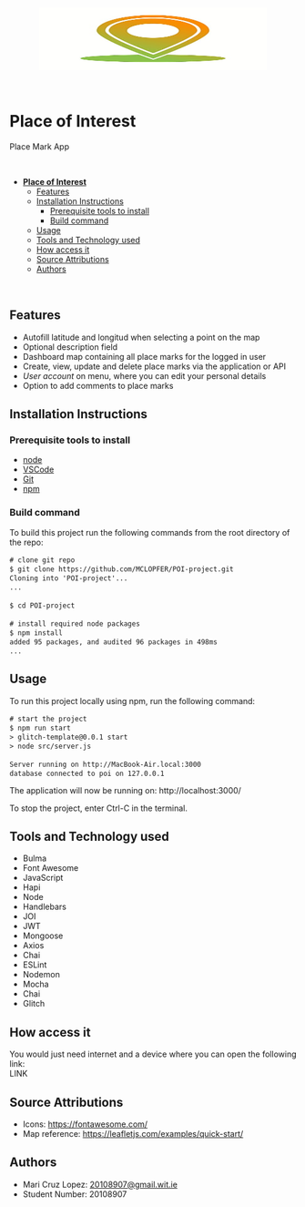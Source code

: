 
<p align="center">
  <img src="public/images/placeMark-img.jpg" width="400" height="110"/>
</p>
<br/>

# **Place of Interest** 

Place Mark App

<br/>

- [**Place of Interest**](#place-of-interest)
  - [Features](#features)
  - [Installation Instructions](#installation-instructions)
    - [Prerequisite tools to install](#prerequisite-tools-to-install)
    - [Build command](#build-command)
  - [Usage](#usage)
  - [Tools and Technology used](#tools-and-technology-used)
  - [How access it](#how-access-it)
  - [Source Attributions](#source-attributions)
  - [Authors](#authors)

<br/>

## Features

- Autofill latitude and longitud when selecting a point on the map
- Optional description field
- Dashboard map containing all place marks for the logged in user
- Create, view, update and delete place marks via the application or API
- *User account* on menu, where you can edit your personal details
- Option to add comments to place marks

## Installation Instructions

### Prerequisite tools to install
- [node](https://nodejs.org)
- [VSCode](https://code.visualstudio.com/)
- [Git](https://git-scm.com/book/en/v2/Getting-Started-Installing-Git)
- [npm](https://docs.npmjs.com/cli/v10/commands/npm-install)

### Build command
To build this project run the following commands from the root directory of the repo:
``` console
# clone git repo
$ git clone https://github.com/MCLOPFER/POI-project.git
Cloning into 'POI-project'...
...

$ cd POI-project

# install required node packages
$ npm install
added 95 packages, and audited 96 packages in 498ms
...
```

## Usage
To run this project locally using npm, run the following command:
``` console
# start the project
$ npm run start
> glitch-template@0.0.1 start
> node src/server.js

Server running on http://MacBook-Air.local:3000
database connected to poi on 127.0.0.1
```

The application will now be running on: http://localhost:3000/

To stop the project, enter Ctrl-C in the terminal.

## Tools and Technology used
- Bulma
- Font Awesome
- JavaScript
- Hapi
- Node
- Handlebars
- JOI
- JWT
- Mongoose
- Axios
- Chai
- ESLint
- Nodemon
- Mocha
- Chai
- Glitch

## How access it
You would just need internet and a device where you can open the following link: 
<br/>
LINK

## Source Attributions
- Icons: https://fontawesome.com/
- Map reference: https://leafletjs.com/examples/quick-start/

## Authors
- Mari Cruz Lopez: 20108907@gmail.wit.ie
- Student Number: 20108907